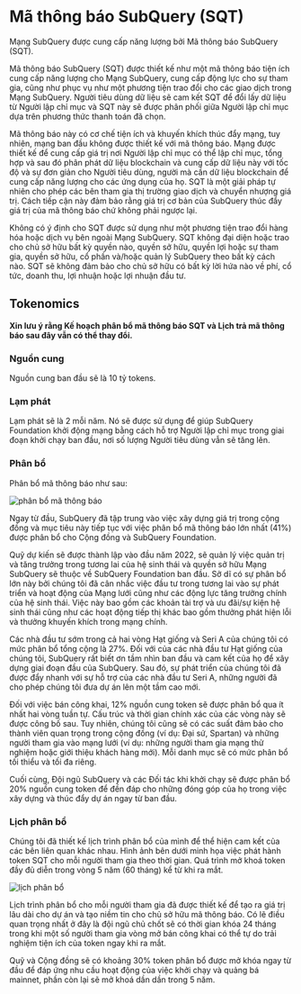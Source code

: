 # Mã thông báo SubQuery (SQT)

Mạng SubQuery được cung cấp năng lượng bởi Mã thông báo SubQuery (SQT).

Mã thông báo SubQuery (SQT) được thiết kế như một mã thông báo tiện ích cung cấp năng lượng cho Mạng SubQuery, cung cấp động lực cho sự tham gia, cũng như phục vụ như một phương tiện trao đổi cho các giao dịch trong Mạng SubQuery. Người tiêu dùng dữ liệu sẽ cam kết SQT để đổi lấy dữ liệu từ Người lập chỉ mục và SQT này sẽ được phân phối giữa Người lập chỉ mục dựa trên phương thức thanh toán đã chọn.

Mã thông báo này có cơ chế tiện ích và khuyến khích thúc đẩy mạng, tuy nhiên, mạng ban đầu không được thiết kế với mã thông báo. Mạng được thiết kế để cung cấp giá trị nơi Người lập chỉ mục có thể lập chỉ mục, tổng hợp và sau đó phân phát dữ liệu blockchain và cung cấp dữ liệu này với tốc độ và sự đơn giản cho Người tiêu dùng, người mà cần dữ liệu blockchain để cung cấp năng lượng cho các ứng dụng của họ. SQT là một giải pháp tự nhiên cho phép các bên tham gia thị trường giao dịch và chuyển nhượng giá trị. Cách tiếp cận này đảm bảo rằng giá trị cơ bản của SubQuery thúc đẩy giá trị của mã thông báo chứ không phải ngược lại.

Không có ý định cho SQT được sử dụng như một phương tiện trao đổi hàng hóa hoặc dịch vụ bên ngoài Mạng SubQuery. SQT không đại diện hoặc trao cho chủ sở hữu bất kỳ quyền nào, quyền sở hữu, quyền lợi hoặc sự tham gia, quyền sở hữu, cổ phần và/hoặc quản lý SubQuery theo bất kỳ cách nào. SQT sẽ không đảm bảo cho chủ sở hữu có bất kỳ lời hứa nào về phí, cổ tức, doanh thu, lợi nhuận hoặc lợi nhuận đầu tư.

## Tokenomics

**Xin lưu ý rằng Kế hoạch phân bổ mã thông báo SQT và Lịch trả mã thông báo sau đây vẫn có thể thay đổi.**

### Nguồn cung

Nguồn cung ban đầu sẽ là 10 tỷ tokens.

### Lạm phát

Lạm phát sẽ là 2 mỗi năm. Nó sẽ được sử dụng để giúp SubQuery Foundation khởi động mạng bằng cách hỗ trợ Người lập chỉ mục trong giai đoạn khởi chạy ban đầu, nơi số lượng Người tiêu dùng vẫn sẽ tăng lên.

### Phân bổ

Phân bổ mã thông báo như sau:

![phân bổ mã thông báo](/assets/img/token_allocation.png)

Ngay từ đầu, SubQuery đã tập trung vào việc xây dựng giá trị trong cộng đồng và mục tiêu này tiếp tục với việc phân bổ mã thông báo lớn nhất (41%) được phân bổ cho Cộng đồng và SubQuery Foundation.

Quỹ dự kiến sẽ được thành lập vào đầu năm 2022, sẽ quản lý việc quản trị và tăng trưởng trong tương lai của hệ sinh thái và quyền sở hữu Mạng SubQuery sẽ thuộc về SubQuery Foundation ban đầu. Sở dĩ có sự phân bổ lớn này bởi chúng tôi đã cân nhắc việc đầu tư trong tương lai vào sự phát triển và hoạt động của Mạng lưới cũng như các động lực tăng trưởng chính của hệ sinh thái. Việc này bao gồm các khoản tài trợ và ưu đãi/sự kiện hệ sinh thái cũng như các hoạt động tiếp thị khác bao gồm thưởng phát hiện lỗi và thưởng khuyến khích trong mạng chính.

Các nhà đầu tư sớm trong cả hai vòng Hạt giống và Seri A của chúng tôi có mức phân bổ tổng cộng là 27%. Đối với của các nhà đầu tư Hạt giống của chúng tôi, SubQuery rất biết ơn tầm nhìn ban đầu và cam kết của họ để xây dựng giai đoạn đầu của SubQuery. Sau đó, sự phát triển của chúng tôi đã được đẩy nhanh với sự hỗ trợ của các nhà đầu tư Seri A, những người đã cho phép chúng tôi đưa dự án lên một tầm cao mới.

Đối với việc bán công khai, 12% nguồn cung token sẽ được phân bổ qua ít nhất hai vòng tuần tự. Cấu trúc và thời gian chính xác của các vòng này sẽ được công bố sau. Tuy nhiên, chúng tôi cũng sẽ có các suất đảm bảo cho thành viên quan trọng trong cộng đồng (ví dụ: Đại sứ, Spartan) và những người tham gia vào mạng lưới (ví dụ: những người tham gia mạng thử nghiệm hoặc giới thiệu khách hàng mới). Mỗi danh mục sẽ có mức phân bổ tối thiểu và tối đa riêng.

Cuối cùng, Đội ngũ SubQuery và các Đối tác khi khởi chạy sẽ được phân bổ 20% nguồn cung token để đền đáp cho những đóng góp của họ trong việc xây dựng và thúc đẩy dự án ngay từ ban đầu.

### Lịch phân bổ

Chúng tôi đã thiết kế lịch trình phân bổ của mình để thể hiện cam kết của các bên liên quan khác nhau. Hình ảnh bên dưới minh họa việc phát hành token SQT cho mỗi người tham gia theo thời gian. Quá trình mở khoá token đầy đủ diễn trong vòng 5 năm (60 tháng) kể từ khi ra mắt.

![lịch phân bổ](/assets/img/vesting_schedule.png)

Lịch trình phân bổ cho mỗi người tham gia đã được thiết kế để tạo ra giá trị lâu dài cho dự án và tạo niềm tin cho chủ sở hữu mã thông báo. Có lẽ điều quan trọng nhất ở đây là đội ngũ chủ chốt sẽ có thời gian khóa 24 tháng trong khi một số người tham gia vòng mở bán công khai có thể tự do trải nghiệm tiện ích của token ngay khi ra mắt.

Quỹ và Cộng đồng sẽ có khoảng 30% token phân bổ được mở khóa ngay từ đầu để đáp ứng nhu cầu hoạt động của việc khởi chạy và quảng bá mainnet, phần còn lại sẽ mở khoá dần dần trong 5 năm.
